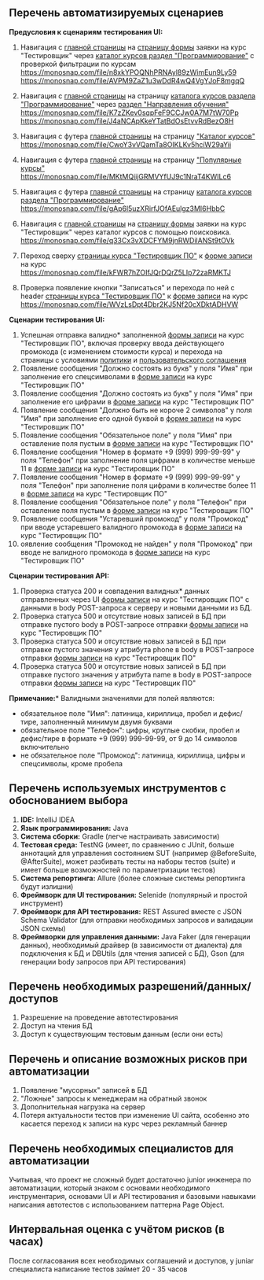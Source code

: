 ## Перечень автоматизируемых сценариев

**Предусловия к сценариям тестирования UI:**

1. Навигация с [главной страницы](https://netology.ru/) на [страницу формы](https://netology.ru/programs/qa) заявки на
   курс "Тестировщик" через [каталог курсов раздел "Программирование"](https://netology.ru/development) с проверкой
   фильтрации по курсам
   https://monosnap.com/file/n8xkYPOQNhPRNAyl89zWimEun9Ly59
   https://monosnap.com/file/AVPM9ZaZ1u3wDdR4wQ4VgYJoF8mgqQ

2. Навигация с [главной страницы](https://netology.ru/) на
   страницу [каталога курсов раздела "Программирование"](https://netology.ru/development)
   через [раздел "Направления обучения"](https://netology.ru/#/directions)
   https://monosnap.com/file/K7zZKev0sqpFeF9CCJw0A7M7tW70Pp
   https://monosnap.com/file/J4aNCApKkeYTatBdOsEtvvRdBezO8H

3. Навигация с футера [главной страницы](https://netology.ru/) на
   страницу ["Каталог курсов"](https://netology.ru/navigation)
   https://monosnap.com/file/CwoY3vVQamTa8OIKLKv5hciW29aYii

4. Навигация с футера [главной страницы](https://netology.ru/) на
   страницу ["Популярные курсы"](https://netology.ru/popular)
   https://monosnap.com/file/MKtMQiijGRMVYfUJ9c1NraT4KWILc6

5. Навигация с футера [главной страницы](https://netology.ru/) на
   страницу [каталога курсов раздела "Программирование"](https://netology.ru/development)
   https://monosnap.com/file/gAp6l5uzXRirfJOfAEulgz3MI6HbbC

6. Навигация с [главной страницы](https://netology.ru/) на [страницу формы](https://netology.ru/programs/qa) заявки на
   курс "Тестировщик" через каталог курсов с помощью поисковика.
   https://monosnap.com/file/q33Cx3vXDCFYM9jnRWDilANSt9tOVk

7. Переход сверху [страницы курса "Тестировщик ПО"](https://netology.ru/programs/qa#/)
   к [форме записи](https://netology.ru/programs/qa#/order) на курс
   https://monosnap.com/file/kFWR7hZOIfJQrDQrZ5LIp72zaRMKTJ

8. Проверка появление кнопки "Записаться" и перехода по ней с
   header [страницы курса "Тестировщик ПО"](https://netology.ru/programs/qa#/)
   к [форме записи](https://netology.ru/programs/qa#/order) на курс
   https://monosnap.com/file/WVzLsDpt4Dbr2KJ5Nf20cXDktADHVW

**Сценарии тестирования UI:**

1. Успешная отправка валидно* заполненной [формы записи](https://netology.ru/programs/qa#/order) на курс "Тестировщик
   ПО", включая проверку ввода действующего промокода (с изменением стоимости курса) и перехода на страницы с
   условиями [политики](https://netology.ru/legal/11)  и  [пользовательского соглашения](https://netology.ru/legal/6)
2. Появление сообщения "Должно состоять из букв" у поля "Имя" при заполнение его спецсимволами
   в [форме записи](https://netology.ru/programs/qa#/order) на курс "Тестировщик ПО"
3. Появление сообщения "Должно состоять из букв" у поля "Имя" при заполнение его цифрами
   в [форме записи](https://netology.ru/programs/qa#/order) на курс "Тестировщик ПО"
4. Появление сообщения "Должно быть не короче 2 символов" у поля "Имя" при заполнение его одной буквой
   в [форме записи](https://netology.ru/programs/qa#/order) на курс "Тестировщик ПО"
5. Появление сообщения "Обязательное поле" у поля "Имя" при оставление поля пустым
   в [форме записи](https://netology.ru/programs/qa#/order) на курс "Тестировщик ПО"
6. Появление сообщения "Номер в формате +9 (999) 999-99-99" у поля "Телефон" при заполнение поля цифрами
 в количестве меньше 11 в [форме записи](https://netology.ru/programs/qa#/order) на курс "Тестировщик ПО"
7. Появление сообщения "Номер в формате +9 (999) 999-99-99" у поля "Телефон" при заполнение поля цифрами в количестве более 11
в [форме записи](https://netology.ru/programs/qa#/order) на курс "Тестировщик ПО"
8. Появление сообщения "Обязательное поле" у поля "Телефон" при оставление поля пустым
   в [форме записи](https://netology.ru/programs/qa#/order) на курс "Тестировщик ПО"
9. Появление сообщения "Устаревший промокод" у поля "Промокод" при вводе устаревшего валидного промокода
   в [форме записи](https://netology.ru/programs/qa#/order) на курс "Тестировщик ПО"
10. оявление сообщения "Промокод не найден" у поля "Промокод" при вводе не валидного промокода
    в [форме записи](https://netology.ru/programs/qa#/order) на курс "Тестировщик ПО"

**Сценарии тестирования API:**

1. Проверка статуса 200 и совпадения валидных* данных отправленных через
   UI [формы записи](https://netology.ru/programs/qa#/order) на курс "Тестировщик ПО" с данными в body POST-запроса к
   серверу и новыми данными из БД.
2. Проверка статуса 500 и отсутствие новых записей в БД при отправке пустого body в POST-запросе
   отправки [формы записи](https://netology.ru/programs/qa#/order) на курс "Тестировщик ПО"
3. Проверка статуса 500 и отсутствие новых записей в БД при отправке пустого значения у атрибута phone в body в
   POST-запросе отправки [формы записи](https://netology.ru/programs/qa#/order) на курс "Тестировщик ПО"
4. Проверка статуса 500 и отсутствие новых записей в БД при отправке пустого значения у атрибута name в body в
   POST-запросе отправки [формы записи](https://netology.ru/programs/qa#/order) на курс "Тестировщик ПО"

**Примечание:*** Валидными значениями для полей являются:

- обязательное поле "Имя": латиница, кириллица, пробел и дефис/тире, заполненный минимум двумя буквами
- обязательное поле "Телефон": цифры, круглые скобки, пробел и дефис/тире в формате +9 (999) 999-99-99, от 9 до 14
  символов включительно
- не обязательное поле "Промокод": латиница, кириллица, цифры и спецсимволы, кроме пробела

## Перечень используемых инструментов с обоснованием выбора

1. **IDE:** IntelliJ IDEA
2. **Язык программирования:** Java
3. **Система сборки:** Gradle (легче настраивать зависимости)
4. **Тестовая среда:** TestNG (имеет, по сравнению с JUnit, больше аннотаций для управления состоянием SUT (например
   @BeforeSuite, @AfterSuite), может разбивать тесты на наборы тестов (suite) и имеет больше возможностей по
   параметризации тестов)
5. **Система репортинга:** Allure (более сложные системы репортинга будут излишни)
6. **Фреймворк для UI тестирования:** Selenide (популярный и простой инструмент)
7. **Фреймворк для API тестирования:** REST Assured вместе с JSON Schema Validator (для отправки необходимых запросов и
   валидации JSON схемы)
8. **Фреймворки для управления данными:** Java Faker (для генерации данных), необходимый драйвер (в зависимости от
   диалекта) для подключения к БД и DBUtils (для чтения записей с БД), Gson (для генерации body запросов при API
   тестирования)

## Перечень необходимых разрешений/данных/доступов

1. Разрешение на проведение автотестирования
2. Доступ на чтения БД
3. Доступ к существующим тестовым данным (если они есть)

## Перечень и описание возможных рисков при автоматизации

1. Появление "мусорных" записей в БД
2. "Ложные" запросы к менеджерам на обратный звонок
3. Дополнительная нагрузка на сервер
4. Потеря актуальности тестов при изменение UI сайта, особенно это касается переход к записи на курс через рекламный
   баннер

## Перечень необходимых специалистов для автоматизации

Учитывая, что проект не сложный будет достаточно junior инженера по автоматизации, который знаком с
основами необходимого инструментария, основами UI и API тестирования и базовыми навыками написания автотестов с использованием
паттерна Page Object.

## Интервальная оценка с учётом рисков (в часах)

После согласования всех необходимых соглашений и доступов, у juniar специалиста написание тестов займет 20 - 35 часов
